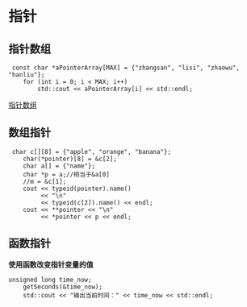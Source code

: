 # 指针

## 指针数组
```
 const char *aPointerArray[MAX] = {"zhangsan", "lisi", "zhaowu", "hanliu"};
    for (int i = 0; i < MAX; i++)
        std::cout << aPointerArray[i] << std::endl;
```
[指针数组](https://github.com/logic-life/C-learning/blob/main/array/pointertoarray.cpp)

## 数组指针
```
 char c[][8] = {"apple", "orange", "banana"};
    char(*pointer)[8] = &c[2];
    char a[] = {"name"};
    char *p = a;//相当于&a[0]
    //m = &c[1];
    cout << typeid(pointer).name()
         << "\n"
         << typeid(c[2]).name() << endl;
    cout << **pointer << "\n"
         << *pointer << p << endl;
```

## 函数指针
**使用函数改变指针变量的值**
```
unsigned long time_now;
    getSeconds(&time_now);
    std::cout << "输出当前时间：" << time_now << std::endl;
```
    